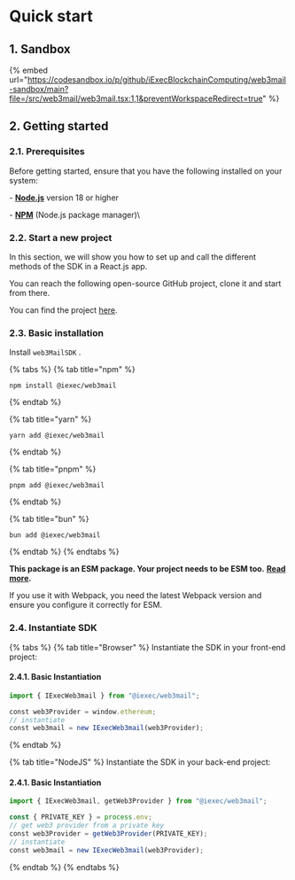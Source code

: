 # Quick start

## 1.  Sandbox

{% embed url="https://codesandbox.io/p/github/iExecBlockchainComputing/web3mail-sandbox/main?file=/src/web3mail/web3mail.tsx:1,1&preventWorkspaceRedirect=true" %}

## 2.  Getting started

### **2.1.  Prerequisites**

Before getting started, ensure that you have the following installed on your system:

\- [**Node.js**](https://nodejs.org/en/) version 18 or higher

\- [**NPM**](https://docs.npmjs.com/) (Node.js package manager)\


### **2.2. Start a new project**

In this section, we will show you how to set up and call the different methods of the SDK in a React.js app.

You can reach the following open-source GitHub project, clone it and start from there.

You can find the project [here](https://github.com/iExecBlockchainComputing/web3Mail-sandbox).

### **2.3. Basic installation**

Install `web3MailSDK` .

{% tabs %}
{% tab title="npm" %}
```
npm install @iexec/web3mail
```
{% endtab %}

{% tab title="yarn" %}
```
yarn add @iexec/web3mail
```
{% endtab %}

{% tab title="pnpm" %}
```
pnpm add @iexec/web3mail
```
{% endtab %}

{% tab title="bun" %}
```
bun add @iexec/web3mail
```
{% endtab %}
{% endtabs %}

**This package is an ESM package. Your project needs to be ESM too.** [**Read more**](https://gist.github.com/sindresorhus/a39789f98801d908bbc7ff3ecc99d99c)**.**

If you use it with Webpack, you need the latest Webpack version and ensure you configure it correctly for ESM.

### **2.4. Instantiate SDK**

{% tabs %}
{% tab title="Browser" %}
Instantiate the SDK in your front-end project:

#### 2.4.1. Basic Instantiation

```javascript
import { IExecWeb3mail } from "@iexec/web3mail";

const web3Provider = window.ethereum;
// instantiate
const web3mail = new IExecWeb3mail(web3Provider);
```
{% endtab %}

{% tab title="NodeJS" %}
Instantiate the SDK in your back-end project:

#### 2.4.1. Basic Instantiation

```javascript
import { IExecWeb3mail, getWeb3Provider } from "@iexec/web3mail";

const { PRIVATE_KEY } = process.env; 
// get web3 provider from a private key
const web3Provider = getWeb3Provider(PRIVATE_KEY);
// instantiate
const web3mail = new IExecWeb3mail(web3Provider);
```
{% endtab %}
{% endtabs %}
